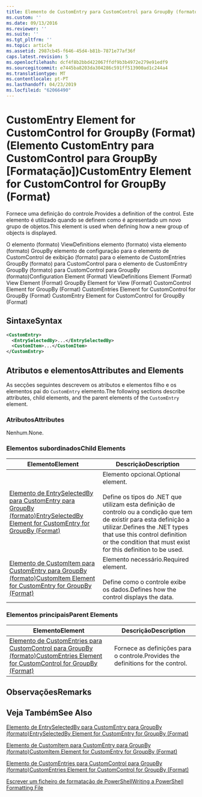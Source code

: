 ```yaml
---
title: Elemento de CustomEntry para CustomControl para GroupBy (formato) | Documentos da Microsoft
ms.custom: ''
ms.date: 09/13/2016
ms.reviewer: ''
ms.suite: ''
ms.tgt_pltfrm: ''
ms.topic: article
ms.assetid: 2987cb45-f646-45d4-b81b-7871e77af36f
caps.latest.revision: 5
ms.openlocfilehash: dcf4f8b2bbd422067ffdf9b3b4972e279e91edf9
ms.sourcegitcommit: e7445ba8203da304286c591ff513900ad1c244a4
ms.translationtype: MT
ms.contentlocale: pt-PT
ms.lasthandoff: 04/23/2019
ms.locfileid: "62066490"
---
```

# <a name="customentry-element-for-customcontrol-for-groupby-format"></a><span data-ttu-id="5219b-102">CustomEntry Element for CustomControl for GroupBy (Format) (Elemento CustomEntry para CustomControl para GroupBy [Formatação])</span><span class="sxs-lookup"><span data-stu-id="5219b-102">CustomEntry Element for CustomControl for GroupBy (Format)</span></span>

<span data-ttu-id="5219b-103">Fornece uma definição do controle.</span><span class="sxs-lookup"><span data-stu-id="5219b-103">Provides a definition of the control.</span></span> <span data-ttu-id="5219b-104">Este elemento é utilizado quando se definem como é apresentado um novo grupo de objetos.</span><span class="sxs-lookup"><span data-stu-id="5219b-104">This element is used when defining how a new group of objects is displayed.</span></span>

<span data-ttu-id="5219b-105">O elemento (formato) ViewDefinitions elemento (formato) vista elemento (formato) GroupBy elemento de configuração para o elemento de CustomControl de exibição (formato) para o elemento de CustomEntries GroupBy (formato) para CustomControl para o elemento de CustomEntry GroupBy (formato) para CustomControl para GroupBy (formato)</span><span class="sxs-lookup"><span data-stu-id="5219b-105">Configuration Element (Format) ViewDefinitions Element (Format) View Element (Format) GroupBy Element for View (Format) CustomControl Element for GroupBy (Format) CustomEntries Element for CustomControl for GroupBy (Format) CustomEntry Element for CustomControl for GroupBy (Format)</span></span>

## <a name="syntax"></a><span data-ttu-id="5219b-106">Sintaxe</span><span class="sxs-lookup"><span data-stu-id="5219b-106">Syntax</span></span>

```xml
<CustomEntry>
  <EntrySelectedBy>...</EntrySelectedBy>
  <CustomItem>...</CustomItem>
</CustomEntry>
```

## <a name="attributes-and-elements"></a><span data-ttu-id="5219b-107">Atributos e elementos</span><span class="sxs-lookup"><span data-stu-id="5219b-107">Attributes and Elements</span></span>

<span data-ttu-id="5219b-108">As secções seguintes descrevem os atributos e elementos filho e os elementos pai do `CustomEntry` elemento.</span><span class="sxs-lookup"><span data-stu-id="5219b-108">The following sections describe attributes, child elements, and the parent elements of the `CustomEntry` element.</span></span>

### <a name="attributes"></a><span data-ttu-id="5219b-109">Atributos</span><span class="sxs-lookup"><span data-stu-id="5219b-109">Attributes</span></span>

<span data-ttu-id="5219b-110">Nenhum.</span><span class="sxs-lookup"><span data-stu-id="5219b-110">None.</span></span>

### <a name="child-elements"></a><span data-ttu-id="5219b-111">Elementos subordinados</span><span class="sxs-lookup"><span data-stu-id="5219b-111">Child Elements</span></span>

|<span data-ttu-id="5219b-112">Elemento</span><span class="sxs-lookup"><span data-stu-id="5219b-112">Element</span></span>|<span data-ttu-id="5219b-113">Descrição</span><span class="sxs-lookup"><span data-stu-id="5219b-113">Description</span></span>|
|-------------|-----------------|
|[<span data-ttu-id="5219b-114">Elemento de EntrySelectedBy para CustomEntry para GroupBy (formato)</span><span class="sxs-lookup"><span data-stu-id="5219b-114">EntrySelectedBy Element for CustomEntry for GroupBy (Format)</span></span>](./entryselectedby-element-for-customentry-for-groupby-format.md)|<span data-ttu-id="5219b-115">Elemento opcional.</span><span class="sxs-lookup"><span data-stu-id="5219b-115">Optional element.</span></span><br /><br /> <span data-ttu-id="5219b-116">Define os tipos do .NET que utilizam esta definição de controlo ou a condição que tem de existir para esta definição a utilizar.</span><span class="sxs-lookup"><span data-stu-id="5219b-116">Defines the .NET types that use this control definition or the condition that must exist for this definition to be used.</span></span>|
|[<span data-ttu-id="5219b-117">Elemento de CustomItem para CustomEntry para GroupBy (formato)</span><span class="sxs-lookup"><span data-stu-id="5219b-117">CustomItem Element for CustomEntry for GroupBy (Format)</span></span>](./customitem-element-for-customentry-for-groupby-format.md)|<span data-ttu-id="5219b-118">Elemento necessário.</span><span class="sxs-lookup"><span data-stu-id="5219b-118">Required element.</span></span><br /><br /> <span data-ttu-id="5219b-119">Define como o controle exibe os dados.</span><span class="sxs-lookup"><span data-stu-id="5219b-119">Defines how the control displays the data.</span></span>|

### <a name="parent-elements"></a><span data-ttu-id="5219b-120">Elementos principais</span><span class="sxs-lookup"><span data-stu-id="5219b-120">Parent Elements</span></span>

|<span data-ttu-id="5219b-121">Elemento</span><span class="sxs-lookup"><span data-stu-id="5219b-121">Element</span></span>|<span data-ttu-id="5219b-122">Descrição</span><span class="sxs-lookup"><span data-stu-id="5219b-122">Description</span></span>|
|-------------|-----------------|
|[<span data-ttu-id="5219b-123">Elemento de CustomEntries para CustomControl para GroupBy (formato)</span><span class="sxs-lookup"><span data-stu-id="5219b-123">CustomEntries Element for CustomControl for GroupBy (Format)</span></span>](./customentries-element-for-customcontrol-for-groupby-format.md)|<span data-ttu-id="5219b-124">Fornece as definições para o controle.</span><span class="sxs-lookup"><span data-stu-id="5219b-124">Provides the definitions for the control.</span></span>|

## <a name="remarks"></a><span data-ttu-id="5219b-125">Observações</span><span class="sxs-lookup"><span data-stu-id="5219b-125">Remarks</span></span>

## <a name="see-also"></a><span data-ttu-id="5219b-126">Veja Também</span><span class="sxs-lookup"><span data-stu-id="5219b-126">See Also</span></span>

[<span data-ttu-id="5219b-127">Elemento de EntrySelectedBy para CustomEntry para GroupBy (formato)</span><span class="sxs-lookup"><span data-stu-id="5219b-127">EntrySelectedBy Element for CustomEntry for GroupBy (Format)</span></span>](./entryselectedby-element-for-customentry-for-groupby-format.md)

[<span data-ttu-id="5219b-128">Elemento de CustomItem para CustomEntry para GroupBy (formato)</span><span class="sxs-lookup"><span data-stu-id="5219b-128">CustomItem Element for CustomEntry for GroupBy (Format)</span></span>](./customitem-element-for-customentry-for-groupby-format.md)

[<span data-ttu-id="5219b-129">Elemento de CustomEntries para CustomControl para GroupBy (formato)</span><span class="sxs-lookup"><span data-stu-id="5219b-129">CustomEntries Element for CustomControl for GroupBy (Format)</span></span>](./customentries-element-for-customcontrol-for-groupby-format.md)

[<span data-ttu-id="5219b-130">Escrever um ficheiro de formatação de PowerShell</span><span class="sxs-lookup"><span data-stu-id="5219b-130">Writing a PowerShell Formatting File</span></span>](./writing-a-powershell-formatting-file.md)

